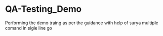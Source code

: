 # QA-Testing_Demo
Performing the demo traing as per the guidance with help of surya
multiple comand in sigle line go